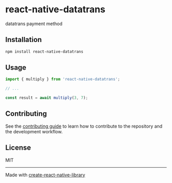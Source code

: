 # react-native-datatrans

datatrans payment method

## Installation

```sh
npm install react-native-datatrans
```

## Usage

```js
import { multiply } from 'react-native-datatrans';

// ...

const result = await multiply(3, 7);
```

## Contributing

See the [contributing guide](CONTRIBUTING.md) to learn how to contribute to the repository and the development workflow.

## License

MIT

---

Made with [create-react-native-library](https://github.com/callstack/react-native-builder-bob)
